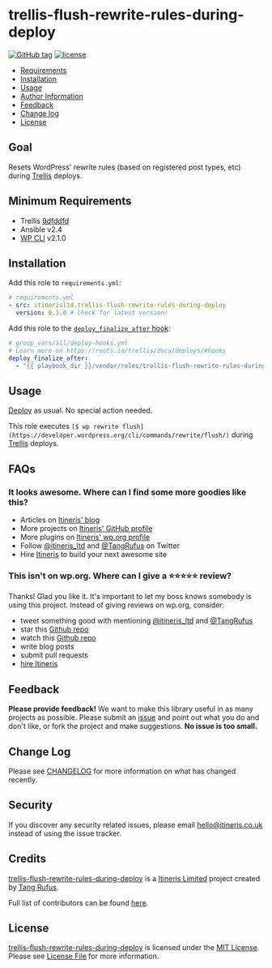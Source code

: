 # trellis-flush-rewrite-rules-during-deploy

[![GitHub tag](https://img.shields.io/github/tag/ItinerisLtd/trellis-flush-rewrite-rules-during-deploy.svg)](https://github.com/ItinerisLtd/trellis-flush-rewrite-rules-during-deploy/tags)
[![license](https://img.shields.io/github/license/ItinerisLtd/trellis-flush-rewrite-rules-during-deploy.svg)](https://github.com/ItinerisLtd/trellis-flush-rewrite-rules-during-deploy/blob/master/LICENSE)

<!-- START doctoc generated TOC please keep comment here to allow auto update -->
<!-- DON'T EDIT THIS SECTION, INSTEAD RE-RUN doctoc TO UPDATE -->


- [Requirements](#requirements)
- [Installation](#installation)
- [Usage](#usage)
- [Author Information](#author-information)
- [Feedback](#feedback)
- [Change log](#change-log)
- [License](#license)

<!-- END doctoc generated TOC please keep comment here to allow auto update -->

## Goal

Resets WordPress' rewrite rules (based on registered post types, etc) during [Trellis](https://github.com/roots/trellis) deploys.

## Minimum Requirements

- Trellis [9dfddfd](https://github.com/roots/trellis/commit/9dfddfd0d5f7d10886d2f434c02d3bd23edb8684)
- Ansible v2.4
- [WP CLI](https://wp-cli.org/) v2.1.0

## Installation

Add this role to `requirements.yml`:

```yaml
# requirements.yml
- src: itinerisltd.trellis-flush-rewrite-rules-during-deploy
  version: 0.1.0 # Check for latest version!
```

Add this role to the [`deploy_finalize_after` hook](https://roots.io/trellis/docs/deploys/#hooks):

```yaml
# group_vars/all/deploy-hooks.yml
# Learn more on https://roots.io/trellis/docs/deploys/#hooks
deploy_finalize_after:
  - "{{ playbook_dir }}/vendor/roles/trellis-flush-rewrite-rules-during-deploy/tasks/main.yml"
```

## Usage

[Deploy](https://roots.io/trellis/docs/deploys/#example) as usual. No special action needed.

This role executes `[$ wp rewrite flush](https://developer.wordpress.org/cli/commands/rewrite/flush/)` during [Trellis](https://github.com/roots/trellis) deploys.

## FAQs

### It looks awesome. Where can I find some more goodies like this?

- Articles on [Itineris' blog](https://www.itineris.co.uk/blog/)
- More projects on [Itineris' GitHub profile](https://github.com/itinerisltd)
- More plugins on [Itineris' wp.org profile](https://profiles.wordpress.org/itinerisltd/#content-plugins)
- Follow [@itineris_ltd](https://twitter.com/itineris_ltd) and [@TangRufus](https://twitter.com/tangrufus) on Twitter
- Hire [Itineris](https://www.itineris.co.uk/services/) to build your next awesome site

### This isn't on wp.org. Where can I give a ⭐️⭐️⭐️⭐️⭐️ review?

Thanks! Glad you like it. It's important to let my boss knows somebody is using this project. Instead of giving reviews on wp.org, consider:

- tweet something good with mentioning [@itineris_ltd](https://twitter.com/itineris_ltd) and [@TangRufus](https://twitter.com/tangrufus)
- star this [Github repo](https://github.com/ItinerisLtd/trellis-flush-rewrite-rules-during-deploy)
- watch this [Github repo](https://github.com/ItinerisLtd/trellis-flush-rewrite-rules-during-deploy)
- write blog posts
- submit pull requests
- [hire Itineris](https://www.itineris.co.uk/services/)

## Feedback

**Please provide feedback!** We want to make this library useful in as many projects as possible.
Please submit an [issue](https://github.com/ItinerisLtd/trellis-flush-rewrite-rules-during-deploy/issues/new) and point out what you do and don't like, or fork the project and make suggestions.
**No issue is too small.**

## Change Log

Please see [CHANGELOG](./CHANGELOG.md) for more information on what has changed recently.

## Security

If you discover any security related issues, please email [hello@itineris.co.uk](mailto:hello@itineris.co.uk) instead of using the issue tracker.

## Credits

[trellis-flush-rewrite-rules-during-deploy](https://github.com/ItinerisLtd/trellis-flush-rewrite-rules-during-deploy) is a [Itineris Limited](https://www.itineris.co.uk/) project created by [Tang Rufus](https://typist.tech).

Full list of contributors can be found [here](https://github.com/ItinerisLtd/trellis-flush-rewrite-rules-during-deploy/graphs/contributors).

## License

[trellis-flush-rewrite-rules-during-deploy](https://github.com/ItinerisLtd/trellis-flush-rewrite-rules-during-deploy) is licensed under the [MIT License](https://opensource.org/licenses/MIT).
Please see [License File](./LICENSE) for more information.
